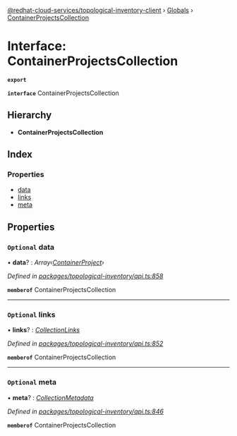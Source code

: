 [@redhat-cloud-services/topological-inventory-client](../README.md) › [Globals](../globals.md) › [ContainerProjectsCollection](containerprojectscollection.md)

# Interface: ContainerProjectsCollection

**`export`** 

**`interface`** ContainerProjectsCollection

## Hierarchy

* **ContainerProjectsCollection**

## Index

### Properties

* [data](containerprojectscollection.md#optional-data)
* [links](containerprojectscollection.md#optional-links)
* [meta](containerprojectscollection.md#optional-meta)

## Properties

### `Optional` data

• **data**? : *Array‹[ContainerProject](containerproject.md)›*

*Defined in [packages/topological-inventory/api.ts:858](https://github.com/Hyperkid123/javascript-clients/blob/master/packages/topological-inventory/api.ts#L858)*

**`memberof`** ContainerProjectsCollection

___

### `Optional` links

• **links**? : *[CollectionLinks](collectionlinks.md)*

*Defined in [packages/topological-inventory/api.ts:852](https://github.com/Hyperkid123/javascript-clients/blob/master/packages/topological-inventory/api.ts#L852)*

**`memberof`** ContainerProjectsCollection

___

### `Optional` meta

• **meta**? : *[CollectionMetadata](collectionmetadata.md)*

*Defined in [packages/topological-inventory/api.ts:846](https://github.com/Hyperkid123/javascript-clients/blob/master/packages/topological-inventory/api.ts#L846)*

**`memberof`** ContainerProjectsCollection
